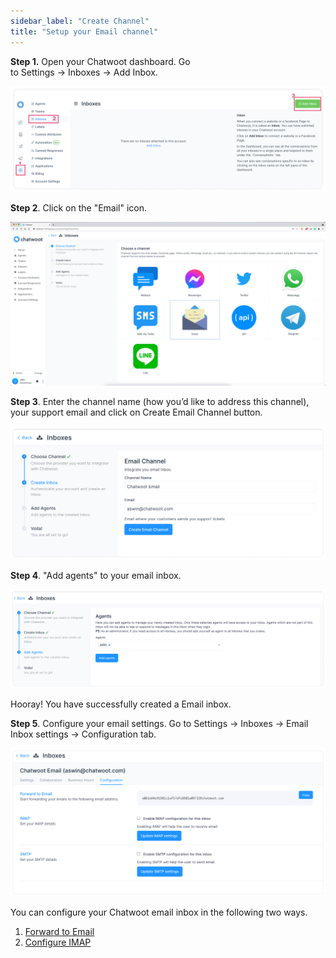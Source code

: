 ```yaml
---
sidebar_label: "Create Channel"
title: "Setup your Email channel"
---
```


**Step 1.** Open your Chatwoot dashboard. Go to Settings → Inboxes → Add Inbox.

![inbox_create](./images/adding-inbox-in-chatwoot.png)

**Step 2**. Click on the "Email" icon.

![list_of_channels](./images/list_of_channels.png)

**Step 3**. Enter the channel name (how you’d like to address this channel), your support email and click on Create Email Channel button.

![create_email_channel](./images/create-email-channel-settings-in-chatwoot.png)

**Step 4**. "Add agents" to your email inbox.

![add_agents](./images/add-agents-to-email-inbox.png)

Hooray! You have successfully created a Email inbox.

**Step 5**. Configure your email settings. Go to Settings → Inboxes → Email Inbox settings → Configuration tab.

![configuration](./images/configuration-email-inbox-chatwoot.png)

You can configure your Chatwoot email inbox in the following two ways.

1. [Forward to Email](/docs/product/channels/email/forward-email)
2. [Configure IMAP](/docs/product/channels/email/configure-imap)
